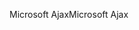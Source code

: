 <span data-ttu-id="281bc-101">Microsoft Ajax</span><span class="sxs-lookup"><span data-stu-id="281bc-101">Microsoft Ajax</span></span>